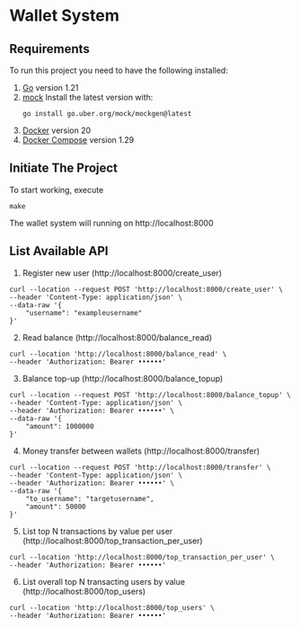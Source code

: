 # Wallet System

## Requirements
To run this project you need to have the following installed:
1. [Go](https://golang.org/doc/install) version 1.21
2. [mock](https://github.com/uber-go/mock)
    Install the latest version with:
    ```
    go install go.uber.org/mock/mockgen@latest
    ```
3. [Docker](https://docs.docker.com/get-docker/) version 20   
4. [Docker Compose](https://docs.docker.com/compose/install/) version 1.29

## Initiate The Project
To start working, execute

```
make
```
The wallet system will running on http://localhost:8000

## List Available API
1. Register new user (http://localhost:8000/create_user)
```
curl --location --request POST 'http://localhost:8000/create_user' \
--header 'Content-Type: application/json' \
--data-raw '{
    "username": "exampleusername"
}'
```
2. Read balance (http://localhost:8000/balance_read)
```
curl --location 'http://localhost:8000/balance_read' \
--header 'Authorization: Bearer ••••••'
```
3. Balance top-up (http://localhost:8000/balance_topup)
```
curl --location --request POST 'http://localhost:8000/balance_topup' \
--header 'Content-Type: application/json' \
--header 'Authorization: Bearer ••••••' \
--data-raw '{
    "amount": 1000000
}'
```
4. Money transfer between wallets (http://localhost:8000/transfer)
```
curl --location --request POST 'http://localhost:8000/transfer' \
--header 'Content-Type: application/json' \
--header 'Authorization: Bearer ••••••' \
--data-raw '{
    "to_username": "targetusername",
    "amount": 50000
}'
```
5. List top N transactions by value per user  (http://localhost:8000/top_transaction_per_user)
```
curl --location 'http://localhost:8000/top_transaction_per_user' \
--header 'Authorization: Bearer ••••••'
```
6. List overall top N transacting users by value  (http://localhost:8000/top_users)
```
curl --location 'http://localhost:8000/top_users' \
--header 'Authorization: Bearer ••••••'
```
